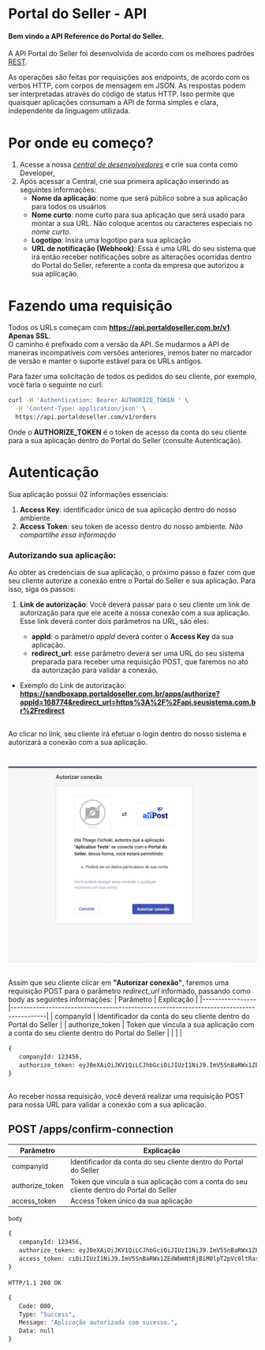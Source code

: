 # Portal do Seller - API

#### Bem vindo a API Reference do Portal do Seller.

A API Portal do Seller foi desenvolvida de acordo com os melhores padrões [REST](https://en.wikipedia.org/wiki/Representational_State_Transfer).

As operações são feitas por requisições aos endpoints, de acordo com os verbos HTTP, com corpos de mensagem em JSON. As respostas podem ser interpretadas através do código de status HTTP. Isso permite que quaisquer aplicações consumam a API de forma simples e clara, independente da linguagem utilizada.

# Por onde eu começo?

1. Acesse a nossa [_central de desenvolvedores_](https://developers.portaldoseller.com.br/) e crie sua conta como Developer,
2. Após acessar a Central, crie sua primeira aplicação inserindo as seguintes informações:
   - **Nome da aplicação**: nome que será público sobre a sua aplicação para todos os usuários
   - **Nome curto**: nome curto para sua aplicação que será usado para montar a sua URL. Não coloque acentos ou caracteres especiais no _nome curto_.
   - **Logotipo**: insira uma logotipo para sua aplicação
   - **URL de notificação (Webhook)**: Essa é uma URL do seu sistema que irá então receber notificações sobre as alterações ocorridas dentro do Portal do Seller, referente a conta da empresa que autorizou a sua aplicação.

# Fazendo uma requisição
Todos os URLs começam com **https://api.portaldoseller.com.br/v1**. **Apenas SSL**.\
O caminho é prefixado com a versão da API. Se mudarmos a API de maneiras incompatíveis com versões anteriores, iremos bater no marcador de versão e manter o suporte estável para os URLs antigos.

Para fazer uma solicitação de todos os pedidos do seu cliente, por exemplo, você faria o seguinte no curl:
```sh
curl -H 'Authentication: Bearer AUTHORIZE_TOKEN ' \
  -H 'Content-Type: application/json' \
  https://api.portaldoseller.com/v1/orders
```
Onde o **AUTHORIZE_TOKEN** é o token de acesso da conta do seu cliente para a sua aplicação dentro do Portal do Seller (consulte Autenticação).

# Autenticação
Sua aplicação possui 02 informações essenciais:

1. **Access Key**: identificador único de sua aplicação dentro do nosso ambiente.
2. **Access Token**: seu token de acesso dentro do nosso ambiente. _Não compartilhe essa informação_

### Autorizando sua aplicação:

Ao obter as credenciais de sua aplicação, o próximo passo é fazer com que seu cliente autorize a conexão entre o Portal do Seller e sua aplicação. Para isso, siga os passos:

1. **Link de autorização**: Você deverá passar para o seu cliente um link de autorização para que ele aceite a nossa conexão com a sua aplicação. Esse link deverá conter dois parâmetros na URL, são eles:

   - **appId**: o parâmetro _appId_ deverá conter o **Access Key** da sua aplicação.
   - **redirect_url**: esse parâmetro deverá ser uma URL do seu sistema preparada para receber uma requisição POST, que faremos no ato da autorização para validar a conexão.

* Exemplo do Link de autorização: **https://sandboxapp.portaldoseller.com.br/apps/authorize?appId=168774&redirect_url=https%3A%2F%2Fapi.seusistema.com.br%2Fredirect**
##
Ao clicar no link, seu cliente irá efetuar o login dentro do nosso sistema e autorizará a conexão com a sua aplicação.
![](/imgs/app_authorize_example.png)
##
Assim que seu cliente clicar em **"Autorizar conexão"**, faremos uma requisição POST para o parâmetro _redirect_url_ informado, passando como body as seguintes informações:
| Parâmetro       | Explicação                                                                              |
|-----------------|-----------------------------------------------------------------------------------------|
| companyId       | Identificador da conta do seu cliente dentro do Portal do Seller                        |
| authorize_token | Token que vincula a sua aplicação com a conta do seu cliente dentro do Portal do Seller |
|                 |                                                                                         |
```sh
{
   companyId: 123456,
   authorize_token: eyJ0eXAiOiJKV1QiLCJhbGciOiJIUzI1NiJ9.ImV5SnBaRWx1ZEdWbmNtRjBiM0lpT2pVc0ltR
}
```
##
Ao receber nossa requisição, você deverá realizar uma requisição POST para nossa URL para validar a conexão com a sua aplicação.

## POST /apps/confirm-connection
| Parâmetro       | Explicação                                                                              |
|-----------------|-----------------------------------------------------------------------------------------|
| companyId       | Identificador da conta do seu cliente dentro do Portal do Seller                        |
| authorize_token | Token que vincula a sua aplicação com a conta do seu cliente dentro do Portal do Seller |
| access_token    | Access Token único da sua aplicação                                                     |

`body`
```sh
{
   companyId: 123456,
   authorize_token: eyJ0eXAiOiJKV1QiLCJhbGciOiJIUzI1NiJ9.ImV5SnBaRWx1ZEdWbmNtRjBiM0lpT2pVc0ltR,
   access_token: ciOiJIUzI1NiJ9.ImV5SnBaRWx1ZEdWbmNtRjBiM0lpT2pVc0ltRasdasf1QiLCJhbGciOiJIUzI1Ni
}
```
`HTTP/1.1 200 OK`
```sh
{
   Code: 000,
   Type: "Success",
   Message: "Aplicação autorizada com sucesso.",
   Data: null
}
```
